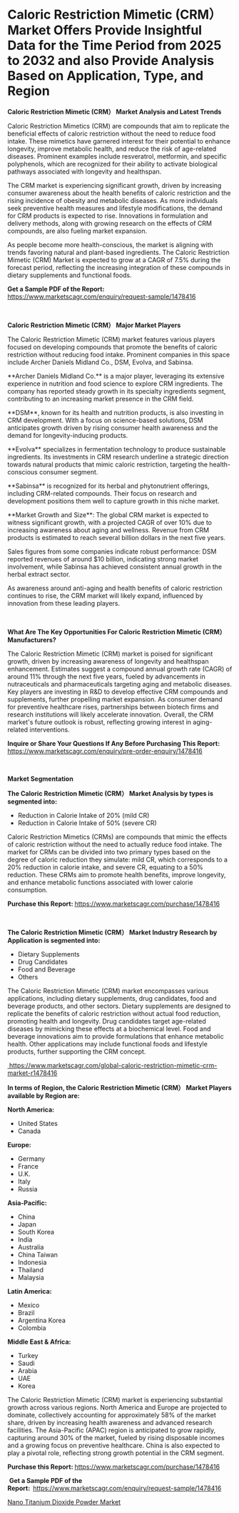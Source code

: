 <p><h1>Caloric Restriction Mimetic (CRM） Market Offers Provide Insightful Data for the Time Period from 2025 to 2032 and also Provide Analysis Based on Application, Type, and Region</h1></p><p><strong>Caloric Restriction Mimetic (CRM） Market Analysis and Latest Trends</strong></p>
<p><p>Caloric Restriction Mimetics (CRM) are compounds that aim to replicate the beneficial effects of caloric restriction without the need to reduce food intake. These mimetics have garnered interest for their potential to enhance longevity, improve metabolic health, and reduce the risk of age-related diseases. Prominent examples include resveratrol, metformin, and specific polyphenols, which are recognized for their ability to activate biological pathways associated with longevity and healthspan.</p><p>The CRM market is experiencing significant growth, driven by increasing consumer awareness about the health benefits of caloric restriction and the rising incidence of obesity and metabolic diseases. As more individuals seek preventive health measures and lifestyle modifications, the demand for CRM products is expected to rise. Innovations in formulation and delivery methods, along with growing research on the effects of CRM compounds, are also fueling market expansion.</p><p>As people become more health-conscious, the market is aligning with trends favoring natural and plant-based ingredients. The Caloric Restriction Mimetic (CRM) Market is expected to grow at a CAGR of 7.5% during the forecast period, reflecting the increasing integration of these compounds in dietary supplements and functional foods.</p></p>
<p><strong>Get a Sample PDF of the Report:&nbsp;</strong> <a href="https://www.marketscagr.com/enquiry/request-sample/1478416?utm_campaign=2822&utm_medium=2&utm_source=Github&utm_content=ia&utm_term=23032025&utm_id=caloric-restriction-mimetic-crm">https://www.marketscagr.com/enquiry/request-sample/1478416</a></p>
<p>&nbsp;</p>
<p><strong>Caloric Restriction Mimetic (CRM） Major Market Players</strong></p>
<p><p>The Caloric Restriction Mimetic (CRM) market features various players focused on developing compounds that promote the benefits of caloric restriction without reducing food intake. Prominent companies in this space include Archer Daniels Midland Co., DSM, Evolva, and Sabinsa.</p><p>**Archer Daniels Midland Co.** is a major player, leveraging its extensive experience in nutrition and food science to explore CRM ingredients. The company has reported steady growth in its specialty ingredients segment, contributing to an increasing market presence in the CRM field.</p><p>**DSM**, known for its health and nutrition products, is also investing in CRM development. With a focus on science-based solutions, DSM anticipates growth driven by rising consumer health awareness and the demand for longevity-inducing products.</p><p>**Evolva** specializes in fermentation technology to produce sustainable ingredients. Its investments in CRM research underline a strategic direction towards natural products that mimic caloric restriction, targeting the health-conscious consumer segment.</p><p>**Sabinsa** is recognized for its herbal and phytonutrient offerings, including CRM-related compounds. Their focus on research and development positions them well to capture growth in this niche market.</p><p>**Market Growth and Size**: The global CRM market is expected to witness significant growth, with a projected CAGR of over 10% due to increasing awareness about aging and wellness. Revenue from CRM products is estimated to reach several billion dollars in the next five years.</p><p>Sales figures from some companies indicate robust performance: DSM reported revenues of around $10 billion, indicating strong market involvement, while Sabinsa has achieved consistent annual growth in the herbal extract sector.</p><p>As awareness around anti-aging and health benefits of caloric restriction continues to rise, the CRM market will likely expand, influenced by innovation from these leading players.</p></p>
<p>&nbsp;</p>
<p><strong>What Are The Key Opportunities For Caloric Restriction Mimetic (CRM） Manufacturers?</strong></p>
<p><p>The Caloric Restriction Mimetic (CRM) market is poised for significant growth, driven by increasing awareness of longevity and healthspan enhancement. Estimates suggest a compound annual growth rate (CAGR) of around 11% through the next five years, fueled by advancements in nutraceuticals and pharmaceuticals targeting aging and metabolic diseases. Key players are investing in R&D to develop effective CRM compounds and supplements, further propelling market expansion. As consumer demand for preventive healthcare rises, partnerships between biotech firms and research institutions will likely accelerate innovation. Overall, the CRM market's future outlook is robust, reflecting growing interest in aging-related interventions.</p></p>
<p><strong>Inquire or Share Your Questions If Any Before Purchasing This Report:</strong> <a href="https://www.marketscagr.com/enquiry/pre-order-enquiry/1478416?utm_campaign=2822&utm_medium=2&utm_source=Github&utm_content=ia&utm_term=23032025&utm_id=caloric-restriction-mimetic-crm">https://www.marketscagr.com/enquiry/pre-order-enquiry/1478416</a></p>
<p>&nbsp;</p>
<p><strong>Market Segmentation</strong></p>
<p><strong>The Caloric Restriction Mimetic (CRM） Market Analysis by types is segmented into:</strong></p>
<p><ul><li>Reduction in Calorie Intake of 20% (mild CR)</li><li>Reduction in Calorie Intake of 50% (severe CR)</li></ul></p>
<p><p>Caloric Restriction Mimetics (CRMs) are compounds that mimic the effects of caloric restriction without the need to actually reduce food intake. The market for CRMs can be divided into two primary types based on the degree of caloric reduction they simulate: mild CR, which corresponds to a 20% reduction in calorie intake, and severe CR, equating to a 50% reduction. These CRMs aim to promote health benefits, improve longevity, and enhance metabolic functions associated with lower calorie consumption.</p></p>
<p><strong>Purchase this Report:&nbsp;</strong><a href="https://www.marketscagr.com/purchase/1478416?utm_campaign=2822&utm_medium=2&utm_source=Github&utm_content=ia&utm_term=23032025&utm_id=caloric-restriction-mimetic-crm">https://www.marketscagr.com/purchase/1478416</a></p>
<p>&nbsp;</p>
<p><strong>The Caloric Restriction Mimetic (CRM） Market Industry Research by Application is segmented into:</strong></p>
<p><ul><li>Dietary Supplements</li><li>Drug Candidates</li><li>Food and Beverage</li><li>Others</li></ul></p>
<p><p>The Caloric Restriction Mimetic (CRM) market encompasses various applications, including dietary supplements, drug candidates, food and beverage products, and other sectors. Dietary supplements are designed to replicate the benefits of caloric restriction without actual food reduction, promoting health and longevity. Drug candidates target age-related diseases by mimicking these effects at a biochemical level. Food and beverage innovations aim to provide formulations that enhance metabolic health. Other applications may include functional foods and lifestyle products, further supporting the CRM concept.</p></p>
<p><a href="https://www.marketscagr.com/global-caloric-restriction-mimetic-crm-market-r1478416?utm_campaign=2822&utm_medium=2&utm_source=Github&utm_content=ia&utm_term=23032025&utm_id=caloric-restriction-mimetic-crm">&nbsp;https://www.marketscagr.com/global-caloric-restriction-mimetic-crm-market-r1478416</a></p>
<p><strong>In terms of Region, the Caloric Restriction Mimetic (CRM） Market Players available by Region are:</strong></p>
<p>
    <p> <strong> North America: </strong>
        <ul>
            <li>United States</li>
            <li>Canada</li>
        </ul>
        </p> 
    <p> <strong> Europe: </strong>
        <ul>
            <li>Germany</li>
            <li>France</li>
            <li>U.K.</li>
            <li>Italy</li>
            <li>Russia</li>
        </ul>
        </p> 
    <p> <strong> Asia-Pacific: </strong>
        <ul>
            <li>China</li>
            <li>Japan</li>
            <li>South Korea</li>
            <li>India</li>
            <li>Australia</li>
            <li>China Taiwan</li>
            <li>Indonesia</li>
            <li>Thailand</li>
            <li>Malaysia</li>
        </ul>
        </p> 
    <p> <strong> Latin America: </strong>
        <ul>
            <li>Mexico</li>
            <li>Brazil</li>
            <li>Argentina Korea</li>
            <li>Colombia</li>
        </ul>
        </p> 
    <p> <strong> Middle East & Africa: </strong>
        <ul>
            <li>Turkey</li>
            <li>Saudi</li>
            <li>Arabia</li>
            <li>UAE</li>
            <li>Korea</li>
        </ul>
    </p>
    </p>
<p><p>The Caloric Restriction Mimetic (CRM) market is experiencing substantial growth across various regions. North America and Europe are projected to dominate, collectively accounting for approximately 58% of the market share, driven by increasing health awareness and advanced research facilities. The Asia-Pacific (APAC) region is anticipated to grow rapidly, capturing around 30% of the market, fueled by rising disposable incomes and a growing focus on preventive healthcare. China is also expected to play a pivotal role, reflecting strong growth potential in the CRM segment.</p></p>
<p><strong>Purchase this Report: </strong><a href="https://www.marketscagr.com/purchase/1478416?utm_campaign=2822&utm_medium=2&utm_source=Github&utm_content=ia&utm_term=23032025&utm_id=caloric-restriction-mimetic-crm">https://www.marketscagr.com/purchase/1478416</a></p>
<p>&nbsp;<strong>Get a Sample PDF of the Report:&nbsp;&nbsp;</strong><a href="https://www.marketscagr.com/enquiry/request-sample/1478416?utm_campaign=2822&utm_medium=2&utm_source=Github&utm_content=ia&utm_term=23032025&utm_id=caloric-restriction-mimetic-crm">https://www.marketscagr.com/enquiry/request-sample/1478416</a></p>
<p><strong></strong></p>
<p><p><a href="https://github.com/hunanuzmez/Market-Research-Report-List-1/blob/main/nano-titanium-dioxide-powder-market.md?utm_campaign=2822&utm_medium=2&utm_source=Github&utm_content=ia&utm_term=23032025&utm_id=caloric-restriction-mimetic-crm">Nano Titanium Dioxide Powder Market</a></p></p>